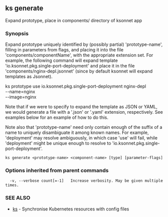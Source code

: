 ## ks generate

Expand prototype, place in components/ directory of ksonnet app

### Synopsis


Expand prototype uniquely identified by (possibly partial) 'prototype-name',
filling in parameters from flags, and placing it into the file
'components/componentName', with the appropriate extension set. For example, the
following command will expand template 'io.ksonnet.pkg.single-port-deployment'
and place it in the file 'components/nginx-depl.jsonnet' (since by default
ksonnet will expand templates as Jsonnet).

  ks prototype use io.ksonnet.pkg.single-port-deployment nginx-depl \
    --name=nginx                                                         \
    --image=nginx

Note that if we were to specify to expand the template as JSON or YAML, we would
generate a file with a '.json' or '.yaml' extension, respectively. See examples
below for an example of how to do this.

Note also that 'prototype-name' need only contain enough of the suffix of a name
to uniquely disambiguate it among known names. For example, 'deployment' may
resolve ambiguously, in which case 'use' will fail, while 'deployment' might be
unique enough to resolve to 'io.ksonnet.pkg.single-port-deployment'.

```
ks generate <prototype-name> <component-name> [type] [parameter-flags]
```

### Options inherited from parent commands

```
  -v, --verbose count[=-1]   Increase verbosity. May be given multiple times.
```

### SEE ALSO
* [ks](ks.md)	 - Synchronise Kubernetes resources with config files

